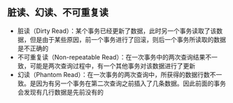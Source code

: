 ##  脏读、幻读、不可重复读

- 脏读（Dirty Read）：某个事务已经更新了数据，此时另一个事务读取了该数据，但是由于某些原因，前一个事务进行了回滚，则后一个事务所读取的数据是不正确的
- 不可重复读（Non-repeatable Read）：在一次事务中的两次查询结果不一致，可能是两次查询过程中，有一个其他事务对该数据进行了更新
- 幻读（Phantom Read）：在一次事务的两次查询中，所获得的数据行数不一致。是因为有另一个事务在第二次查询之前插入了几条数据。因此前面的事务会发现有几行数据是先前没有的

